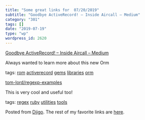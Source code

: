```yaml
---
title: "Some great links for  07/20/2019"
subtitle: "Goodbye ActiveRecord! – Inside Aircall – Medium"
category: "301"
tags: []
date: "2019-07-19"
type: "wp"
wordpress_id: 2620
---
```

[Goodbye ActiveRecord! – Inside Aircall – Medium](https://medium.com/inside-aircall/goodbye-activerecord-e61ce894ed48) 

Always wanted to learn more about this new Orm

 tags: [rom](https://www.diigo.com/user/pitosalas/rom) [activerecord](https://www.diigo.com/user/pitosalas/activerecord) [gems](https://www.diigo.com/user/pitosalas/gems) [libraries](https://www.diigo.com/user/pitosalas/libraries) [orm](https://www.diigo.com/user/pitosalas/orm)

 [tom-lord/regexp-examples](https://github.com/tom-lord/regexp-examples) 

This is very cool and useful too!

 tags: [regex](https://www.diigo.com/user/pitosalas/regex) [ruby](https://www.diigo.com/user/pitosalas/ruby) [utilities](https://www.diigo.com/user/pitosalas/utilities) [tools](https://www.diigo.com/user/pitosalas/tools)

Posted from [Diigo](https://www.diigo.com). The rest of my favorite links are [here](https://www.diigo.com/user/pitosalas).